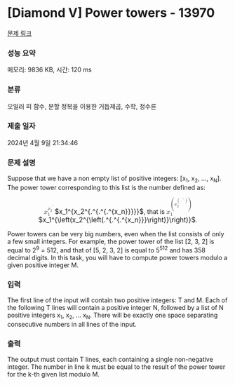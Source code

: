 # [Diamond V] Power towers - 13970 

[문제 링크](https://www.acmicpc.net/problem/13970) 

### 성능 요약

메모리: 9836 KB, 시간: 120 ms

### 분류

오일러 피 함수, 분할 정복을 이용한 거듭제곱, 수학, 정수론

### 제출 일자

2024년 4월 9일 21:34:46

### 문제 설명

<p>Suppose that we have a non empty list of positive integers: [x<sub>1</sub>, x<sub>2</sub>, ..., x<sub>N</sub>]. The power tower corresponding to this list is the number defined as:</p>

<p style="text-align: center;"><mjx-container class="MathJax" jax="CHTML" style="font-size: 109%; position: relative;"> <mjx-math class="MJX-TEX" aria-hidden="true"><mjx-msubsup><mjx-mi class="mjx-i"><mjx-c class="mjx-c1D465 TEX-I"></mjx-c></mjx-mi><mjx-script style="vertical-align: -0.297em; margin-left: 0px;"><mjx-texatom size="s" texclass="ORD"><mjx-msubsup><mjx-mi class="mjx-i"><mjx-c class="mjx-c1D465 TEX-I"></mjx-c></mjx-mi><mjx-script style="vertical-align: -0.288em; margin-left: 0px;"><mjx-texatom size="s" texclass="ORD"><mjx-msup><mjx-mo class="mjx-n"><mjx-c class="mjx-c2E"></mjx-c></mjx-mo><mjx-script style="vertical-align: 0.363em;"><mjx-texatom texclass="ORD"><mjx-msup><mjx-mo class="mjx-n"><mjx-c class="mjx-c2E"></mjx-c></mjx-mo><mjx-script style="vertical-align: 0.363em;"><mjx-texatom texclass="ORD"><mjx-msup><mjx-mo class="mjx-n"><mjx-c class="mjx-c2E"></mjx-c></mjx-mo><mjx-script style="vertical-align: 0.363em;"><mjx-texatom texclass="ORD"><mjx-msub><mjx-mi class="mjx-i"><mjx-c class="mjx-c1D465 TEX-I"></mjx-c></mjx-mi><mjx-script style="vertical-align: -0.15em;"><mjx-mi class="mjx-i"><mjx-c class="mjx-c1D45B TEX-I"></mjx-c></mjx-mi></mjx-script></mjx-msub></mjx-texatom></mjx-script></mjx-msup></mjx-texatom></mjx-script></mjx-msup></mjx-texatom></mjx-script></mjx-msup></mjx-texatom><mjx-spacer style="margin-top: 0.18em;"></mjx-spacer><mjx-mn class="mjx-n" size="s"><mjx-c class="mjx-c32"></mjx-c></mjx-mn></mjx-script></mjx-msubsup></mjx-texatom><mjx-spacer style="margin-top: 0.18em;"></mjx-spacer><mjx-mn class="mjx-n" size="s"><mjx-c class="mjx-c31"></mjx-c></mjx-mn></mjx-script></mjx-msubsup></mjx-math><mjx-assistive-mml unselectable="on" display="inline"><math xmlns="http://www.w3.org/1998/Math/MathML"><msubsup><mi>x</mi><mn>1</mn><mrow data-mjx-texclass="ORD"><msubsup><mi>x</mi><mn>2</mn><mrow data-mjx-texclass="ORD"><msup><mo>.</mo><mrow data-mjx-texclass="ORD"><msup><mo>.</mo><mrow data-mjx-texclass="ORD"><msup><mo>.</mo><mrow data-mjx-texclass="ORD"><msub><mi>x</mi><mi>n</mi></msub></mrow></msup></mrow></msup></mrow></msup></mrow></msubsup></mrow></msubsup></math></mjx-assistive-mml><span aria-hidden="true" class="no-mathjax mjx-copytext">$x_1^{x_2^{.^{.^{.^{x_n}}}}}$</span></mjx-container>, that is <mjx-container class="MathJax" jax="CHTML" style="font-size: 109%; position: relative;"><mjx-math class="MJX-TEX" aria-hidden="true"><mjx-msubsup><mjx-mi class="mjx-i"><mjx-c class="mjx-c1D465 TEX-I"></mjx-c></mjx-mi><mjx-script style="vertical-align: -0.297em; margin-left: 0px;"><mjx-texatom size="s" texclass="ORD"><mjx-mrow><mjx-mo class="mjx-n"><mjx-stretchy-v class="mjx-c28" style="height: 3.715em; vertical-align: -1.608em;"><mjx-beg><mjx-c></mjx-c></mjx-beg><mjx-ext><mjx-c></mjx-c></mjx-ext><mjx-end><mjx-c></mjx-c></mjx-end><mjx-mark></mjx-mark></mjx-stretchy-v></mjx-mo><mjx-msubsup><mjx-mi class="mjx-i"><mjx-c class="mjx-c1D465 TEX-I"></mjx-c></mjx-mi><mjx-script style="vertical-align: -0.297em; margin-left: 0px;"><mjx-texatom size="s" texclass="ORD"><mjx-mrow><mjx-mo class="mjx-s3"><mjx-c class="mjx-c28 TEX-S3"></mjx-c></mjx-mo><mjx-msup><mjx-mo class="mjx-n"><mjx-c class="mjx-c2E"></mjx-c></mjx-mo><mjx-script style="vertical-align: 0.363em;"><mjx-texatom texclass="ORD"><mjx-msup><mjx-mo class="mjx-n"><mjx-c class="mjx-c2E"></mjx-c></mjx-mo><mjx-script style="vertical-align: 0.363em;"><mjx-texatom texclass="ORD"><mjx-msup><mjx-mo class="mjx-n"><mjx-c class="mjx-c2E"></mjx-c></mjx-mo><mjx-script style="vertical-align: 0.363em;"><mjx-texatom texclass="ORD"><mjx-msub><mjx-mi class="mjx-i"><mjx-c class="mjx-c1D465 TEX-I"></mjx-c></mjx-mi><mjx-script style="vertical-align: -0.15em;"><mjx-mi class="mjx-i"><mjx-c class="mjx-c1D45B TEX-I"></mjx-c></mjx-mi></mjx-script></mjx-msub></mjx-texatom></mjx-script></mjx-msup></mjx-texatom></mjx-script></mjx-msup></mjx-texatom></mjx-script></mjx-msup><mjx-mo class="mjx-s3"><mjx-c class="mjx-c29 TEX-S3"></mjx-c></mjx-mo></mjx-mrow></mjx-texatom><mjx-spacer style="margin-top: 0.18em;"></mjx-spacer><mjx-mn class="mjx-n" size="s"><mjx-c class="mjx-c32"></mjx-c></mjx-mn></mjx-script></mjx-msubsup><mjx-mo class="mjx-n"><mjx-stretchy-v class="mjx-c29" style="height: 3.715em; vertical-align: -1.608em;"><mjx-beg><mjx-c></mjx-c></mjx-beg><mjx-ext><mjx-c></mjx-c></mjx-ext><mjx-end><mjx-c></mjx-c></mjx-end><mjx-mark></mjx-mark></mjx-stretchy-v></mjx-mo></mjx-mrow></mjx-texatom><mjx-spacer style="margin-top: 0.18em;"></mjx-spacer><mjx-mn class="mjx-n" size="s"><mjx-c class="mjx-c31"></mjx-c></mjx-mn></mjx-script></mjx-msubsup></mjx-math><mjx-assistive-mml unselectable="on" display="inline"><math xmlns="http://www.w3.org/1998/Math/MathML"><msubsup><mi>x</mi><mn>1</mn><mrow data-mjx-texclass="ORD"><mrow data-mjx-texclass="INNER"><mo data-mjx-texclass="OPEN">(</mo><msubsup><mi>x</mi><mn>2</mn><mrow data-mjx-texclass="ORD"><mrow data-mjx-texclass="INNER"><mo data-mjx-texclass="OPEN">(</mo><msup><mo>.</mo><mrow data-mjx-texclass="ORD"><msup><mo>.</mo><mrow data-mjx-texclass="ORD"><msup><mo>.</mo><mrow data-mjx-texclass="ORD"><msub><mi>x</mi><mi>n</mi></msub></mrow></msup></mrow></msup></mrow></msup><mo data-mjx-texclass="CLOSE">)</mo></mrow></mrow></msubsup><mo data-mjx-texclass="CLOSE">)</mo></mrow></mrow></msubsup></math></mjx-assistive-mml><span aria-hidden="true" class="no-mathjax mjx-copytext">$x_1^{\left(x_2^{\left(.^{.^{.^{x_n}}}\right)}\right)}$</span></mjx-container>.</p>

<p>Power towers can be very big numbers, even when the list consists of only a few small integers. For example, the power tower of the list [2, 3, 2] is equal to 2<sup>9</sup> = 512, and that of [5, 2, 3, 2] is equal to 5<sup>512</sup> and has 358 decimal digits. In this task, you will have to compute power towers modulo a given positive integer M.</p>

### 입력 

 <p>The first line of the input will contain two positive integers: T and M. Each of the following T lines will contain a positive integer N, followed by a list of N positive integers x<sub>1</sub>, x<sub>2</sub>, ... x<sub>N</sub>. There will be exactly one space separating consecutive numbers in all lines of the input.</p>

### 출력 

 <p>The output must contain T lines, each containing a single non-negative integer. The number in line k must be equal to the result of the power tower for the k-th given list modulo M.</p>

